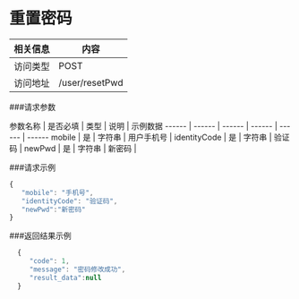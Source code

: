 # 重置密码
 相关信息 | 内容
 ------ | ------
 访问类型 | POST
 访问地址 | /user/resetPwd

###请求参数

 参数名称 | 是否必填 | 类型 | 说明 | 示例数据
 ------ | ------ | ------ | ------ | ------ | ------
 mobile | 是 | 字符串 | 用户手机号 | 
 identityCode | 是 | 字符串 | 验证码 | 
 newPwd | 是 | 字符串 | 新密码 | 

###请求示例
```javascript
{
   "mobile": "手机号",
   "identityCode": "验证码",
   "newPwd":"新密码"
}
```

###返回结果示例

```javascript
  {
     "code": 1,
     "message": "密码修改成功",
     "result_data":null
  }



```
